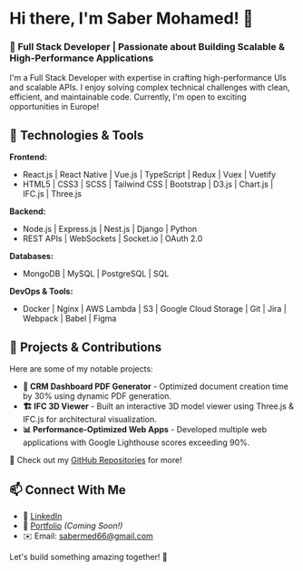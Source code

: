 # Hi there, I'm Saber Mohamed! 👋

### 🚀 Full Stack Developer | Passionate about Building Scalable & High-Performance Applications

I'm a Full Stack Developer with expertise in crafting high-performance UIs and scalable APIs. I enjoy solving complex technical challenges with clean, efficient, and maintainable code. Currently, I'm open to exciting opportunities in Europe!

## 🔧 Technologies & Tools

**Frontend:**
- React.js | React Native | Vue.js | TypeScript | Redux | Vuex | Vuetify
- HTML5 | CSS3 | SCSS | Tailwind CSS | Bootstrap | D3.js | Chart.js | IFC.js | Three.js

**Backend:**
- Node.js | Express.js | Nest.js | Django | Python
- REST APIs | WebSockets | Socket.io | OAuth 2.0

**Databases:**
- MongoDB | MySQL | PostgreSQL | SQL

**DevOps & Tools:**
- Docker | Nginx | AWS Lambda | S3 | Google Cloud Storage | Git | Jira | Webpack | Babel | Figma

## 📌 Projects & Contributions
Here are some of my notable projects:

- **📄 CRM Dashboard PDF Generator** - Optimized document creation time by 30% using dynamic PDF generation.
- **🏗️ IFC 3D Viewer** - Built an interactive 3D model viewer using Three.js & IFC.js for architectural visualization.
- **📊 Performance-Optimized Web Apps** - Developed multiple web applications with Google Lighthouse scores exceeding 90%.

📌 Check out my [GitHub Repositories](https://github.com/sabermed) for more!

## 📫 Connect With Me

- 💼 [LinkedIn](https://linkedin.com/in/sabermed)
- 📝 [Portfolio](#) *(Coming Soon!)*
- ✉️ Email: [sabermed66@gmail.com](mailto:sabermed66@gmail.com)

Let's build something amazing together! 🚀
